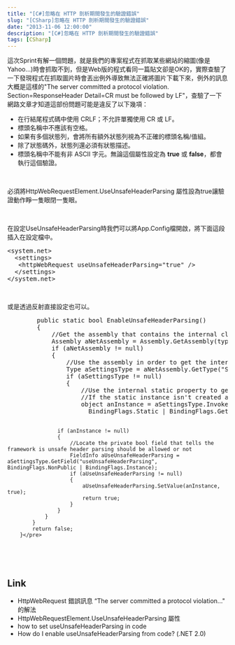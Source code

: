 ```yaml
---
title: "[C#]忽略在 HTTP 剖析期間發生的驗證錯誤"
slug: "[CSharp]忽略在 HTTP 剖析期間發生的驗證錯誤"
date: "2013-11-06 12:00:00"
description: "[C#]忽略在 HTTP 剖析期間發生的驗證錯誤"
tags: [CSharp]
---
```


<p>
	這次Sprint有解一個問題，就是我們的專案程式在抓取某些網站的縮圖(像是Yahoo...)時會抓取不到，但是Web版的程式看同一篇貼文卻是OK的，實際查驗了一下發現程式在抓取圖片時會丟出例外導致無法正確將圖片下載下來，例外的訊息大概是這樣的"The server committed a protocol violation. Section=ResponseHeader Detail=CR must be followed by LF"，查驗了一下網路文章才知道這部份問題可能是違反了以下幾項：</p>
<ul>
	<li>
		在行結尾程式碼中使用 CRLF；不允許單獨使用 CR 或 LF。</li>
	<li>
		標頭名稱中不應該有空格。</li>
	<li>
		如果有多個狀態列，會將所有額外狀態列視為不正確的標頭名稱/值組。</li>
	<li>
		除了狀態碼外，狀態列還必須有狀態描述。</li>
	<li>
		標頭名稱中不能有非 ASCII 字元。無論這個屬性設定為 <b>true</b> 或 <b>false</b>，都會執行這個驗證。</li>
</ul>
<p>
	 </p>
<p>
	必須將HttpWebRequestElement.UseUnsafeHeaderParsing 屬性設為true讓驗證動作睜一隻眼閉一隻眼。</p>
<p>
	 </p>
<p>
	在設定UseUnsafeHeaderParsing時我們可以將App.Config檔開啟，將下面這段插入在設定檔中。</p>
<div class="wlWriterSmartContent" id="scid:812469c5-0cb0-4c63-8c15-c81123a09de7:a029829b-0f13-499a-b595-d3a852116001" style="padding-bottom: 0px; margin: 0px; padding-left: 0px; padding-right: 0px; display: inline; float: none; padding-top: 0px">
	<pre class="xml" name="code">
&lt;system.net&gt; 
  &lt;settings&gt; 
   &lt;httpWebRequest useUnsafeHeaderParsing="true" /&gt; 
  &lt;/settings&gt; 
&lt;/system.net&gt; </pre>
</div>
<p>
	 </p>
<p>
	或是透過反射直接設定也可以。</p>
<div class="wlWriterSmartContent" id="scid:812469c5-0cb0-4c63-8c15-c81123a09de7:c663adf8-f041-4f1e-b107-b861c763a83f" style="padding-bottom: 0px; margin: 0px; padding-left: 0px; padding-right: 0px; display: inline; float: none; padding-top: 0px">
	<pre class="c#" name="code">
		public static bool EnableUnsafeHeaderParsing()
		{
			//Get the assembly that contains the internal class
			Assembly aNetAssembly = Assembly.GetAssembly(typeof(System.Net.Configuration.SettingsSection));
			if (aNetAssembly != null)
			{
				//Use the assembly in order to get the internal type for the internal class
				Type aSettingsType = aNetAssembly.GetType("System.Net.Configuration.SettingsSectionInternal");
				if (aSettingsType != null)
				{
					//Use the internal static property to get an instance of the internal settings class.
					//If the static instance isn't created allready the property will create it for us.
					object anInstance = aSettingsType.InvokeMember("Section",
					  BindingFlags.Static | BindingFlags.GetProperty | BindingFlags.NonPublic, null, null, new object[] { });

					if (anInstance != null)
					{
						//Locate the private bool field that tells the framework is unsafe header parsing should be allowed or not
						FieldInfo aUseUnsafeHeaderParsing = aSettingsType.GetField("useUnsafeHeaderParsing", BindingFlags.NonPublic | BindingFlags.Instance);
						if (aUseUnsafeHeaderParsing != null)
						{
							aUseUnsafeHeaderParsing.SetValue(anInstance, true);
							return true;
						}
					}
				}
			}
			return false;
		}</pre>
</div>
<p>
	 </p>
<h2>
	Link</h2>
<ul>
	<li>
		HttpWebRequest 錯誤訊息 “The server committed a protocol violation…" 的解法</li>
	<li>
		HttpWebRequestElement.UseUnsafeHeaderParsing 屬性</li>
	<li>
		how to set useUnsafeHeaderParsing in code</li>
	<li>
		How do I enable useUnsafeHeaderParsing from code? (.NET 2.0)</li>
</ul>
